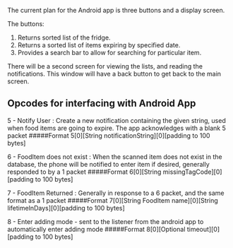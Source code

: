 The current plan for the Android app is three buttons and a display screen.

The buttons:
1. Returns sorted list of the fridge.
2. Returns a sorted list of items expiring by specified date.
3. Provides a search bar to allow for searching for particular item.

There will be a second screen for viewing the lists, and reading the notifications.
This window will have a back button to get back to the main screen.


## Opcodes for interfacing with Android App

5 - Notify User : Create a new notification containing the given string, used when food items are going to expire. The app acknowledges with a blank 5 packet
#####Format
	5[0][String notificationString][0][padding to 100 bytes]

6 - FoodItem does not exist : When the scanned item does not exist in the database, the phone will be notified to enter item if desired, generally responded to by a 1 packet
#####Format
	6[0][String missingTagCode][0][padding to 100 bytes]

7 - FoodItem Returned : Generally in response to a 6 packet, and the same format as a 1 packet 
#####Format
	7[0][String FoodItem name][0][String lifetimeInDays][0][padding to 100 bytes]

8 - Enter adding mode - sent to the listener from the android app to automatically enter adding mode
#####Format
	8[0][Optional timeout][0][padding to 100 bytes]
